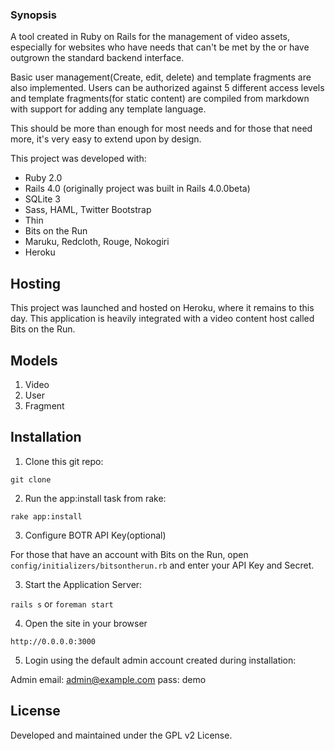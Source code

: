 ### Synopsis

A tool created in Ruby on Rails for the management of video assets, especially for 
websites who have needs that can't be met by the or have outgrown the standard backend
interface.  

Basic user management(Create, edit, delete) and template fragments are also implemented.
Users can be authorized against 5 different access levels and template fragments(for 
static content) are compiled from markdown with support for adding any template language.

This should be more than enough for most needs and for those that need more, it's very 
easy to extend upon by design.

This project was developed with:
* Ruby 2.0
* Rails 4.0 (originally project was built in Rails 4.0.0beta)
* SQLite 3
* Sass, HAML, Twitter Bootstrap
* Thin
* Bits on the Run
* Maruku, Redcloth, Rouge, Nokogiri
* Heroku

## Hosting
This project was launched and hosted on Heroku, where it remains to this day. This application is heavily integrated with a video content host called Bits on the Run.

## Models
1. Video
2. User
3. Fragment

## Installation

1. Clone this git repo:
  
  `git clone `

2. Run the app:install task from rake:

  `rake app:install`

3. Configure BOTR API Key(optional)

  For those that have an account with Bits on the Run, open 
  `config/initializers/bitsontherun.rb` and enter your API Key and Secret.

3. Start the Application Server:
  
  `rails s` or `foreman start`

4. Open the site in your browser

  `http://0.0.0.0:3000`

5. Login using the default admin account created during installation:

  Admin
  email: admin@example.com
  pass: demo

## License

Developed and maintained under the GPL v2 License.